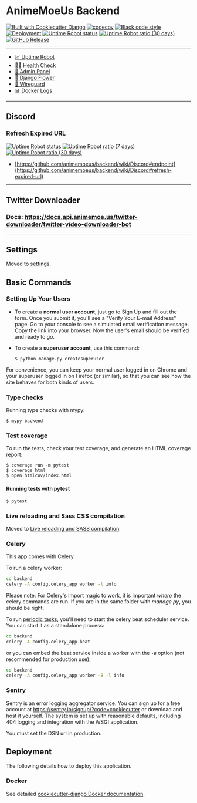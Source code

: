 # AnimeMoeUs Backend

[![Built with Cookiecutter Django](https://img.shields.io/badge/built%20with-Cookiecutter%20Django-ff69b4.svg?logo=cookiecutter)](https://github.com/cookiecutter/cookiecutter-django/)
[![codecov](https://codecov.io/gh/animemoeus/backend/graph/badge.svg?token=8UHQY5ZZSE)](https://codecov.io/gh/animemoeus/backend)
[![Black code style](https://img.shields.io/badge/code%20style-black-000000.svg)](https://github.com/ambv/black)
[![Deployment](https://github.com/animemoeus/backend/actions/workflows/deployment.yml/badge.svg)](https://github.com/animemoeus/backend/actions/workflows/deployment.yml)
[![Uptime Robot status](https://img.shields.io/uptimerobot/status/m788586431-1256ae08e9b37721503fdef8)](https://stats.uptimerobot.com/GKy6liBGw7/788586431)
[![Uptime Robot ratio (30 days)](https://img.shields.io/uptimerobot/ratio/m788586431-1256ae08e9b37721503fdef8)](https://stats.uptimerobot.com/GKy6liBGw7/788586431)
[![GitHub Release](https://img.shields.io/github/v/release/animemoeus/backend)](https://github.com/animemoeus/backend/releases)

---

- [📈 Uptime Robot](https://stats.uptimerobot.com/GKy6liBGw7)
- [🧑‍⚕️ Health Check](https://api.animemoe.us/health-check/)
- [👀 Admin Panel](https://api.animemoe.us/admin/)
- [🌸 Django Flower](https://flower.animemoe.us/)
- [🐉 Wireguard](https://wireguard.animemoe.us/)
- [📊 Docker Logs](https://dozzle.animemoe.us/)

---

## Discord

### Refresh Expired URL

[![Uptime Robot status](https://img.shields.io/uptimerobot/status/m797080158-bcfd7f8a26110828783eff90)](https://stats.uptimerobot.com/GKy6liBGw7/797080158) [![Uptime Robot ratio (7 days)](https://img.shields.io/uptimerobot/ratio/7/m797080158-bcfd7f8a26110828783eff90)](https://stats.uptimerobot.com/GKy6liBGw7/797080158) [![Uptime Robot ratio (30 days)](https://img.shields.io/uptimerobot/ratio/m797080158-bcfd7f8a26110828783eff90)](https://stats.uptimerobot.com/GKy6liBGw7/797080158)

- [https://github.com/animemoeus/backend/wiki/Discord#endpoint](https://github.com/animemoeus/backend/wiki/Discord#refresh-expired-url)

---

## Twitter Downloader

### Docs: https://docs.api.animemoe.us/twitter-downloader/twitter-video-downloader-bot

---

## Settings

Moved to [settings](http://cookiecutter-django.readthedocs.io/en/latest/settings.html).

## Basic Commands

### Setting Up Your Users

- To create a **normal user account**, just go to Sign Up and fill out the form. Once you submit it, you'll see a "Verify Your E-mail Address" page. Go to your console to see a simulated email verification message. Copy the link into your browser. Now the user's email should be verified and ready to go.

- To create a **superuser account**, use this command:

      $ python manage.py createsuperuser

For convenience, you can keep your normal user logged in on Chrome and your superuser logged in on Firefox (or similar), so that you can see how the site behaves for both kinds of users.

### Type checks

Running type checks with mypy:

    $ mypy backend

### Test coverage

To run the tests, check your test coverage, and generate an HTML coverage report:

    $ coverage run -m pytest
    $ coverage html
    $ open htmlcov/index.html

#### Running tests with pytest

    $ pytest

### Live reloading and Sass CSS compilation

Moved to [Live reloading and SASS compilation](https://cookiecutter-django.readthedocs.io/en/latest/developing-locally.html#sass-compilation-live-reloading).

### Celery

This app comes with Celery.

To run a celery worker:

```bash
cd backend
celery -A config.celery_app worker -l info
```

Please note: For Celery's import magic to work, it is important _where_ the celery commands are run. If you are in the same folder with _manage.py_, you should be right.

To run [periodic tasks](https://docs.celeryq.dev/en/stable/userguide/periodic-tasks.html), you'll need to start the celery beat scheduler service. You can start it as a standalone process:

```bash
cd backend
celery -A config.celery_app beat
```

or you can embed the beat service inside a worker with the `-B` option (not recommended for production use):

```bash
cd backend
celery -A config.celery_app worker -B -l info
```

### Sentry

Sentry is an error logging aggregator service. You can sign up for a free account at <https://sentry.io/signup/?code=cookiecutter> or download and host it yourself.
The system is set up with reasonable defaults, including 404 logging and integration with the WSGI application.

You must set the DSN url in production.

## Deployment

The following details how to deploy this application.

### Docker

See detailed [cookiecutter-django Docker documentation](http://cookiecutter-django.readthedocs.io/en/latest/deployment-with-docker.html).
